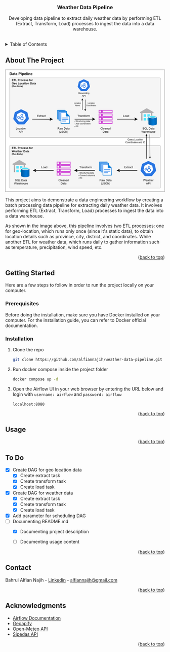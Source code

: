 <!-- Improved compatibility of back to top link: See: https://github.com/othneildrew/Best-README-Template/pull/73 -->
<a name="readme-top"></a>


<!-- PROJECT LOGO -->
<br />
<div align="center">
<h3 align="center">Weather Data Pipeline</h3>
  <p align="center">
    Developing data pipeline to extract daily weather data by performing ETL (Extract, Transform, Load) processes to ingest the data into a data warehouse.
    <br />
    <br />
    <!--<a href="#">View Demo</a>-->
  </p>
</div>


<!-- TABLE OF CONTENTS -->
<details>
  <summary>Table of Contents</summary>
  <ol>
    <li>
      <a href="#about-the-project">About The Project</a>
    </li>
    <li>
      <a href="#getting-started">Getting Started</a>
      <ul>
        <li><a href="#prerequisites">Prerequisites</a></li>
        <li><a href="#installation">Installation</a></li>
      </ul>
    </li>
    <li><a href="#usage">Usage</a></li>
    <li><a href="#To Do">To Do</a></li>
    <li><a href="#contact">Contact</a></li>
    <li><a href="#acknowledgments">Acknowledgments</a></li>
  </ol>
</details>



<!-- ABOUT THE PROJECT -->
## About The Project

![Data Pipeline](img/weather_data_pipeline.png)

This project aims to demonstrate a data engineering workflow by creating a batch processing data pipeline for extracting daily weather data. It involves performing ETL (Extract, Transform, Load) processes to ingest the data into a data warehouse.

As shown in the image above, this pipeline involves two ETL processes: one for geo-location, which runs only once (since it's static data), to obtain location details such as province, city, district, and coordinates. While another ETL for weather data, which runs daily to gather information such as temperature, precipitation, wind speed, etc.

<p align="right">(<a href="#readme-top">back to top</a>)</p>



<!--
<!-- GETTING STARTED -->
## Getting Started

Here are a few steps to follow in order to run the project locally on your computer.

### Prerequisites

Before doing the installation, make sure you have Docker installed on your computer. For the installation guide, you can refer to Docker official documentation.

### Installation

1. Clone the repo
   ```sh
   git clone https://github.com/alfiannajih/weather-data-pipeline.git
   ```
2. Run docker compose inside the project folder
   ```sh
   docker compose up -d
   ```
3. Open the Airflow UI in your web browser by entering the URL below and login with `username: airflow` and `password: airflow`
   ```
   localhost:8080
   ```

<p align="right">(<a href="#readme-top">back to top</a>)</p>



<!-- USAGE EXAMPLES -->
## Usage

<p align="right">(<a href="#readme-top">back to top</a>)</p>



<!-- To Do -->
## To Do

- [x] Create DAG for geo location data
    - [x] Create extract task
    - [x] Create transform task
    - [x] Create load task
- [x] Create DAG for weather data
    - [x] Create extract task
    - [x] Create transform task
    - [x] Create load task
- [x] Add parameter for scheduling DAG
- [ ] Documenting README.md
    - [x] Documenting project description
    - [ ] Documenting usage content


<p align="right">(<a href="#readme-top">back to top</a>)</p>


<!-- CONTACT -->
## Contact

Bahrul Alfian Najih - [Linkedin](https://www.linkedin.com/in/bahrul-alfian-najih/) - alfiannajih@gmail.com

<p align="right">(<a href="#readme-top">back to top</a>)</p>



<!-- ACKNOWLEDGMENTS -->
## Acknowledgments

- [Airflow Documentation](https://airflow.apache.org/docs/apache-airflow/stable/index.html)
- [Geoapify](https://www.geoapify.com/)
- [Open-Meteo API](https://open-meteo.com/)
- [Sipedas API](https://sipedas.pertanian.go.id/api/wilayah/index)
<p align="right">(<a href="#readme-top">back to top</a>)</p>
